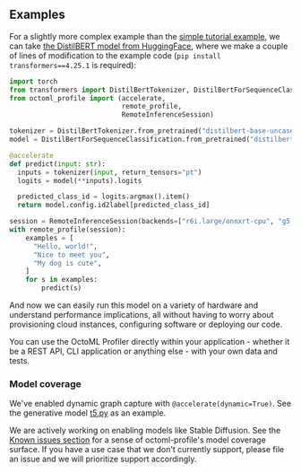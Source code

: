## Examples

For a slightly more complex example than the [simple tutorial example](../README.md#getting-started),
we can take [the DistilBERT model from
HuggingFace](https://huggingface.co/distilbert-base-uncased), where we make a
couple of lines of modification to the example code (`pip install transformers==4.25.1`
is required):

```python
import torch
from transformers import DistilBertTokenizer, DistilBertForSequenceClassification
from octoml_profile import (accelerate,
                            remote_profile,
                            RemoteInferenceSession)

tokenizer = DistilBertTokenizer.from_pretrained("distilbert-base-uncased")
model = DistilBertForSequenceClassification.from_pretrained("distilbert-base-uncased")

@accelerate
def predict(input: str):
  inputs = tokenizer(input, return_tensors="pt")
  logits = model(**inputs).logits

  predicted_class_id = logits.argmax().item()
  return model.config.id2label[predicted_class_id]

session = RemoteInferenceSession(backends=["r6i.large/onnxrt-cpu", "g5.xlarge/onnxrt-cuda"])
with remote_profile(session):
    examples = [
      "Hello, world!",
      "Nice to meet you",
      "My dog is cute",
    ]
    for s in examples:
        predict(s)
```
And now we can easily run this model on a variety of hardware and understand
performance implications, all without having to worry about provisioning cloud
instances, configuring software or deploying our code.

You can use the OctoML Profiler directly within your application - whether it be a REST
API, CLI application or anything else - with your own data and tests.


### Model coverage

We've enabled dynamic graph capture with `@accelerate(dynamic=True)`. See the
generative model [t5.py](t5.py) as an example.

We are actively working on enabling models like Stable Diffusion.
See the [Known issues section](../README.md#known-issues) for a sense
of octoml-profile's model coverage surface. If you have a use case that we
don't currently support, please file an issue and we will prioritize support accordingly.
